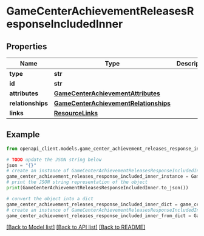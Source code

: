 # GameCenterAchievementReleasesResponseIncludedInner


## Properties

Name | Type | Description | Notes
------------ | ------------- | ------------- | -------------
**type** | **str** |  | 
**id** | **str** |  | 
**attributes** | [**GameCenterAchievementAttributes**](GameCenterAchievementAttributes.md) |  | [optional] 
**relationships** | [**GameCenterAchievementRelationships**](GameCenterAchievementRelationships.md) |  | [optional] 
**links** | [**ResourceLinks**](ResourceLinks.md) |  | [optional] 

## Example

```python
from openapi_client.models.game_center_achievement_releases_response_included_inner import GameCenterAchievementReleasesResponseIncludedInner

# TODO update the JSON string below
json = "{}"
# create an instance of GameCenterAchievementReleasesResponseIncludedInner from a JSON string
game_center_achievement_releases_response_included_inner_instance = GameCenterAchievementReleasesResponseIncludedInner.from_json(json)
# print the JSON string representation of the object
print(GameCenterAchievementReleasesResponseIncludedInner.to_json())

# convert the object into a dict
game_center_achievement_releases_response_included_inner_dict = game_center_achievement_releases_response_included_inner_instance.to_dict()
# create an instance of GameCenterAchievementReleasesResponseIncludedInner from a dict
game_center_achievement_releases_response_included_inner_from_dict = GameCenterAchievementReleasesResponseIncludedInner.from_dict(game_center_achievement_releases_response_included_inner_dict)
```
[[Back to Model list]](../README.md#documentation-for-models) [[Back to API list]](../README.md#documentation-for-api-endpoints) [[Back to README]](../README.md)


